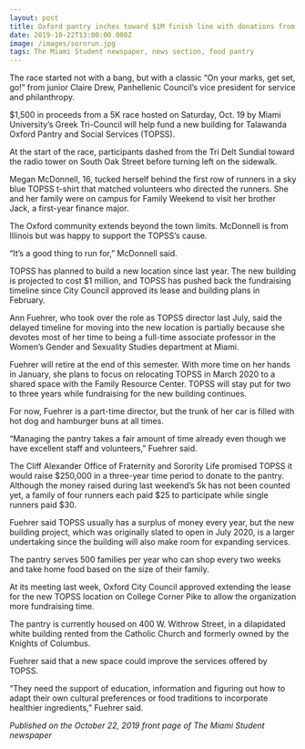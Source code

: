 ```yaml
---
layout: post
title: Oxford pantry inches toward $1M finish line with donations from Greek 5K
date: 2019-10-22T13:00:00.000Z
image: /images/sororun.jpg
tags: The Miami Student newspaper, news section, food pantry
---
```

The race started not with a bang, but with a classic “On your marks, get set, go!” from junior Claire Drew, Panhellenic Council’s vice president for service and philanthropy. 

 

$1,500 in proceeds from a 5K race hosted on Saturday, Oct. 19 by Miami University’s Greek Tri-Council will help fund a new building for Talawanda Oxford Pantry and Social Services (TOPSS). 

 

At the start of the race, participants dashed from the Tri Delt Sundial toward the radio tower on South Oak Street before turning left on the sidewalk.

 

Megan McDonnell, 16, tucked herself behind the first row of runners in a sky blue TOPSS t-shirt that matched volunteers who directed the runners. She and her family were on campus for Family Weekend to visit her brother Jack, a first-year finance major.

 

The Oxford community extends beyond the town limits. McDonnell is from Illinois but was happy to support the TOPSS’s cause.

 

“It’s a good thing to run for,” McDonnell said.

 

TOPSS has planned to build a new location since last year. The new building is projected to cost $1 million, and TOPSS has pushed back the fundraising timeline since City Council approved its lease and building plans in February.

 

Ann Fuehrer, who took over the role as TOPSS director last July, said the delayed timeline for moving into the new location is partially because she devotes most of her time to being a full-time associate professor in the Women’s Gender and Sexuality Studies department at Miami.

 

Fuehrer will retire at the end of this semester. With more time on her hands in January, she plans to focus on relocating TOPSS in March 2020 to a shared space with the Family Resource Center. TOPSS will stay put for two to three years while fundraising for the new building continues.

 

For now, Fuehrer is a part-time director, but the trunk of her car is filled with hot dog and hamburger buns at all times.

 

“Managing the pantry takes a fair amount of time already even though we have excellent staff and volunteers,” Fuehrer said.

 

The Cliff Alexander Office of Fraternity and Sorority Life promised TOPSS it would raise $250,000 in a three-year time period to donate to the pantry. Although the money raised during last weekend’s 5k has not been counted yet, a family of four runners each paid $25 to participate while single runners paid $30.

 

Fuehrer said TOPSS usually has a surplus of money every year, but the new building project, which was originally slated to open in July 2020, is a larger undertaking since the building will also make room for expanding services. 

 

The pantry serves 500 families per year who can shop every two weeks and take home food based on the size of their family.

 

At its meeting last week, Oxford City Council approved extending the lease for the new TOPSS location on College Corner Pike to allow the organization more fundraising time. 

 

The pantry is currently housed on 400 W. Withrow Street, in a dilapidated white building rented from the Catholic Church and formerly owned by the Knights of Columbus. 

 

Fuehrer said that a new space could improve the services offered by TOPSS.

 

“They need the support of education, information and figuring out how to adapt their own cultural preferences or food traditions to incorporate healthier ingredients,” Fuehrer said.

_Published on the October 22, 2019 front page of The Miami Student newspaper_
